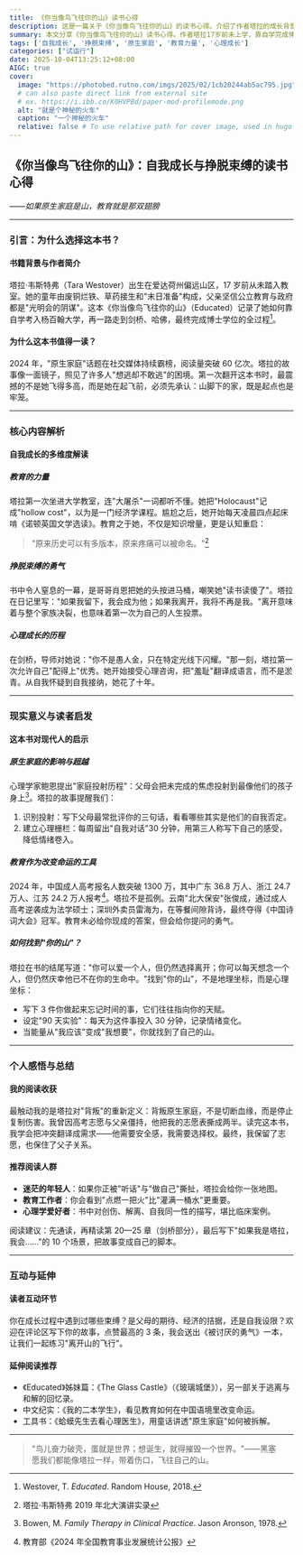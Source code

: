 ```yaml
---
title: 《你当像鸟飞往你的山》读书心得
description: 这是一篇关于《你当像鸟飞往你的山》的读书心得。介绍了作者塔拉的成长背景，解析书中自我成长、挣脱束缚等核心内容，探讨对现代人在原生家庭、教育等方面的启示。适合迷茫年轻人、教育工作者和心理学爱好者阅读，还推荐了延伸书籍。
summary: 本文分享《你当像鸟飞往你的山》读书心得。作者塔拉17岁前未上学，靠自学完成博士学位。书中展现其自我成长、挣脱束缚历程，还探讨原生家庭影响、教育作用等，最后给出阅读建议并发起互动。
tags: ['自我成长', '挣脱束缚', '原生家庭', '教育力量', '心理成长']
categories: ["试运行"]
date: 2025-10-04T13:25:12+08:00
AIGC: true
cover:
  image: "https://photobed.rutno.com/imgs/2025/02/1cb20244ab5ac795.jpg"
  # can also paste direct link from external site
  # ex. https://i.ibb.co/K0HVPBd/paper-mod-profilemode.png
  alt: "就是个神秘的火车"
  caption: "一个神秘的火车"
  relative: false # To use relative path for cover image, used in hugo Page-bundles
---
```

## 《你当像鸟飞往你的山》：自我成长与挣脱束缚的读书心得  
*——如果原生家庭是山，教育就是那双翅膀*

---

### 引言：为什么选择这本书？

#### 书籍背景与作者简介  
塔拉·韦斯特弗（Tara Westover）出生在爱达荷州偏远山区，17 岁前从未踏入教室。她的童年由废铜烂铁、草药接生和"末日准备"构成，父亲坚信公立教育与政府都是"光明会的阴谋"。这本《你当像鸟飞往你的山》（Educated）记录了她如何靠自学考入杨百翰大学，再一路走到剑桥、哈佛，最终完成博士学位的全过程[^1]。  

#### 为什么这本书值得一读？  
2024 年，"原生家庭"话题在社交媒体持续霸榜，阅读量突破 60 亿次。塔拉的故事像一面镜子，照见了许多人"想逃却不敢逃"的困境。第一次翻开这本书时，最震撼的不是她飞得多高，而是她在起飞前，必须先承认：山脚下的家，既是起点也是牢笼。

---

### 核心内容解析

#### 自我成长的多维度解读

##### 教育的力量  
塔拉第一次坐进大学教室，连"大屠杀"一词都听不懂。她把"Holocaust"记成"hollow cost"，以为是一门经济学课程。尴尬之后，她开始每天凌晨四点起床啃《诺顿英国文学选读》。教育之于她，不仅是知识增量，更是认知重启：  
> "原来历史可以有多版本，原来疼痛可以被命名。"[^3]  

##### 挣脱束缚的勇气  
书中令人窒息的一幕，是哥哥肖恩把她的头按进马桶，嘲笑她"读书读傻了"。塔拉在日记里写："如果我留下，我会成为他；如果我离开，我将不再是我。"离开意味着与整个家族决裂，也意味着第一次为自己的人生投票。  

##### 心理成长的历程  
在剑桥，导师对她说："你不是愚人金，只在特定光线下闪耀。"那一刻，塔拉第一次允许自己"配得上"优秀。她开始接受心理咨询，把"羞耻"翻译成语言，而不是淤青。从自我怀疑到自我接纳，她花了十年。

---

### 现实意义与读者启发

#### 这本书对现代人的启示

##### 原生家庭的影响与超越  
心理学家鲍恩提出"家庭投射历程"：父母会把未完成的焦虑投射到最像他们的孩子身上[^4]。塔拉的故事提醒我们：  
1. 识别投射：写下父母最常批评你的三句话，看看哪些其实是他们的自我否定。  
2. 建立心理栅栏：每周留出"自我对话"30 分钟，用第三人称写下自己的感受，降低情绪卷入。  

##### 教育作为改变命运的工具  
2024 年，中国成人高考报名人数突破 1300 万，其中广东 36.8 万人、浙江 24.7 万人、江苏 24.2 万人报考[^5]。塔拉不是孤例。云南"北大保安"张俊成，通过成人高考逆袭成为法学硕士；深圳外卖员雷海为，在等餐间隙背诗，最终夺得《中国诗词大会》冠军。教育未必给你现成的答案，但会给你提问的勇气。  

##### 如何找到"你的山"？  
塔拉在书的结尾写道："你可以爱一个人，但仍然选择离开；你可以每天想念一个人，但仍然庆幸他已不在你的生命中。"找到"你的山"，不是地理坐标，而是心理坐标：  
- 写下 3 件你做起来忘记时间的事，它们往往指向你的天赋。  
- 设定"90 天实验"：每天为这件事投入 30 分钟，记录情绪变化。  
- 当能量从"我应该"变成"我想要"，你就找到了自己的山。

---

### 个人感悟与总结

#### 我的阅读收获  
最触动我的是塔拉对"背叛"的重新定义：背叛原生家庭，不是切断血缘，而是停止复制伤害。我曾因高考志愿与父亲僵持，他把我的志愿表撕成两半。读完这本书，我学会把冲突翻译成需求——他需要安全感，我需要选择权。最终，我保留了志愿，也保住了父子关系。

#### 推荐阅读人群  
- **迷茫的年轻人**：如果你正被"听话"与"做自己"撕扯，塔拉会给你一张地图。  
- **教育工作者**：你会看到"点燃一把火"比"灌满一桶水"更重要。  
- **心理学爱好者**：书中对创伤、解离、自我同一性的描写，堪比临床案例。

阅读建议：先通读，再精读第 20—25 章（剑桥部分），最后写下"如果我是塔拉，我会……"的 10 个场景，把故事变成自己的脚本。

---

### 互动与延伸

#### 读者互动环节  
你在成长过程中遇到过哪些束缚？是父母的期待、经济的拮据，还是自我设限？欢迎在评论区写下你的故事，点赞最高的 3 条，我会送出《被讨厌的勇气》一本，让我们一起练习"离开山的飞行"。

#### 延伸阅读推荐  
- 《Educated》姊妹篇：《The Glass Castle》（《玻璃城堡》），另一部关于逃离与和解的回忆录。  
- 中文纪实：《我的二本学生》，看见教育如何在中国语境里改变命运。  
- 工具书：《蛤蟆先生去看心理医生》，用童话讲透"原生家庭"如何被拆解。

---

> "鸟儿奋力破壳，蛋就是世界；想诞生，就得摧毁一个世界。"——黑塞  
愿我们都能像塔拉一样，带着伤口，飞往自己的山。

[^1]: Westover, T. *Educated*. Random House, 2018.  
[^2]: 微博数据中心《2024 原生家庭话题报告》  
[^3]: 塔拉·韦斯特弗 2019 年北大演讲实录  
[^4]: Bowen, M. *Family Therapy in Clinical Practice*. Jason Aronson, 1978.  
[^5]: 教育部《2024 年全国教育事业发展统计公报》
    